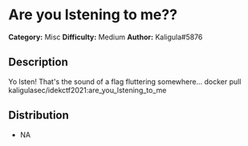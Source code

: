 # Are you lstening to me??
**Category:** Misc
**Difficulty:** Medium
**Author:** Kaligula#5876

## Description

Yo lsten! That's the sound of a flag fluttering somewhere...
docker pull kaligulasec/idekctf2021:are_you_lstening_to_me

## Distribution

- NA
